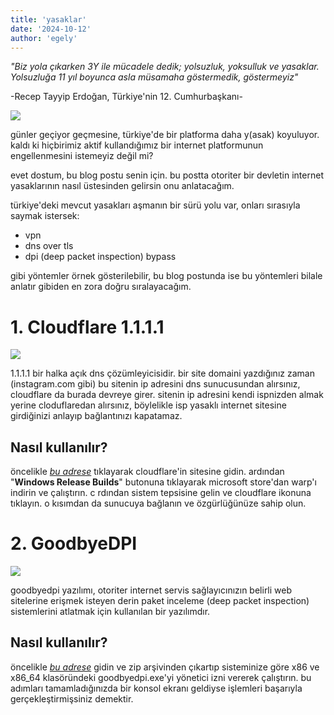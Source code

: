 ```yaml
---
title: 'yasaklar'
date: '2024-10-12'
author: 'egely'
---
```


*"Biz yola çıkarken 3Y ile mücadele dedik; yolsuzluk, yoksulluk ve yasaklar. Yolsuzluğa 11 yıl boyunca asla müsamaha göstermedik, göstermeyiz"*

-Recep Tayyip Erdoğan, Türkiye'nin 12. Cumhurbaşkanı-


![](https://billtrack50.s3-us-west-2.amazonaws.com/cdn/wp-content/uploads/2017/02/internet-censorship-world-map.png)

günler geçiyor geçmesine, türkiye'de bir platforma daha y(asak) koyuluyor. kaldı ki hiçbirimiz aktif kullandığımız bir internet platformunun engellenmesini istemeyiz değil mi?  

evet dostum, bu blog postu senin için. bu postta otoriter bir devletin internet yasaklarının nasıl üstesinden gelirsin onu anlatacağım.

türkiye'deki mevcut yasakları aşmanın bir sürü yolu var, onları sırasıyla saymak istersek:
+ vpn
+ dns over tls
+ dpi (deep packet inspection) bypass

gibi yöntemler örnek gösterilebilir, bu blog postunda ise bu yöntemleri bilale anlatır gibiden en zora doğru sıralayacağım.


# 1. Cloudflare 1.1.1.1
![](https://one.one.one.one/media/social-share.png)

1.1.1.1 bir halka açık dns çözümleyicisidir. bir site domaini yazdığınız zaman (instagram.com gibi) bu sitenin ip adresini dns sunucusundan alırsınız, cloudflare da burada devreye girer. sitenin ip adresini kendi ispnizden almak yerine cloduflaredan alırsınız, böylelikle isp yasaklı internet sitesine girdiğinizi anlayıp bağlantınızı kapatamaz.

## Nasıl kullanılır?
öncelikle [_bu adrese_](https://developers.cloudflare.com/cloudflare-one/connections/connect-devices/warp/download-warp/) tıklayarak cloudflare'in sitesine gidin. ardından "**Windows Release Builds**" butonuna tıklayarak microsoft store'dan warp'ı indirin ve çalıştırın.
c
rdından sistem tepsisine gelin ve cloudflare ikonuna tıklayın. o kısımdan da sunucuya bağlanın ve özgürlüğünüze sahip olun.
# 2. GoodbyeDPI
![](https://opengraph.githubassets.com/7cc05cd5a602a88bfa370f0fc55974e46b856e56246ee2b67a25f1fa220c8d54/ValdikSS/GoodbyeDPI)

goodbyedpi yazılımı, otoriter internet servis sağlayıcınızın belirli web sitelerine erişmek isteyen derin paket inceleme (deep packet inspection) sistemlerini atlatmak için kullanılan bir yazılımdır.

## Nasıl kullanılır?
öncelikle [_bu adrese_](https://github.com/ValdikSS/GoodbyeDPI/releases) gidin ve zip arşivinden çıkartıp sisteminize göre x86 ve x86_64 klasöründeki goodbyedpi.exe'yi yönetici izni vererek çalıştırın. bu adımları tamamladığınızda bir konsol ekranı geldiyse işlemleri başarıyla gerçekleştirmişsiniz demektir.